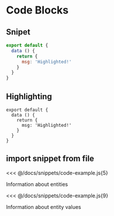 # Code Blocks

## Snipet
``` js
export default {
  data () {
    return {
      msg: 'Highlighted!'
    }
  }
}
```

## Highlighting
``` js{3-5}
export default {
  data () {
    return {
      msg: 'Highlighted!'
    }
  }
}
```

## import snippet from file
<<< @/docs/snippets/code-example.js{5}

Information about entities

<<< @/docs/snippets/code-example.js{9}

Information about entity values